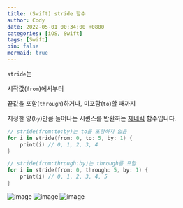 ```yaml
---
title: (Swift) stride 함수
author: Cody
date: 2022-05-01 00:34:00 +0800
categories: [iOS, Swift]
tags: [Swift]
pin: false
mermaid: true
---
```


`stride`는

시작값(`from`)에서부터

끝값을 포함(`through`)하거나, 미포함(`to`)할 때까지

지정한 양(`by`)만큼 늘어나는 시퀸스를 반환하는 [제네릭](https://swiftycody.github.io/posts/Swift-Generic/) 함수입니다.

```swift
// stride(from:to:by)는 to를 포함하지 않음
for i in stride(from: 0, to: 5, by: 1) {
    print(i) // 0, 1, 2, 3, 4
}

// stride(from:through:by)는 through를 포함
for i in stride(from: 0, through: 5, by: 1) {
    print(i) // 0, 1, 2, 3, 4, 5
}
```
![image](https://github.com/swiftycody/swiftycody.github.io/assets/9062513/bf706dc8-5454-4ebf-844c-d7fccad5c319)
![image](https://github.com/swiftycody/swiftycody.github.io/assets/9062513/2589b028-a67c-4248-80c3-9abdbd90ab1d)
![image](https://github.com/swiftycody/swiftycody.github.io/assets/9062513/37b46e9b-bdc3-473f-a708-9f932f6a89fe)